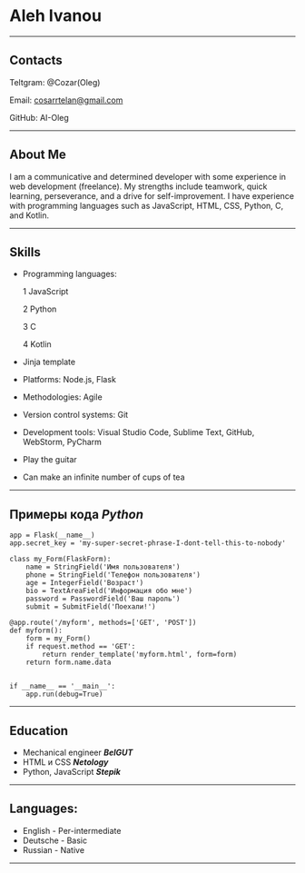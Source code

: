 # Aleh Ivanou
 ***
## Contacts

Teltgram: @Cozar(Oleg)

Email: cosarrtelan@gmail.com

GitHub: AI-Oleg

***
## About Me
I am a communicative and determined developer with some experience in web development (freelance). My strengths include teamwork, quick learning, perseverance, and a drive for self-improvement. I have experience with programming languages such as JavaScript, HTML, CSS, Python, C, and Kotlin.
***
## Skills
- Programming languages: 

   1 JavaScript

   2 Python

   3 C

   4 Kotlin

- Jinja template
- Platforms: Node.js, Flask
- Methodologies: Agile
- Version control systems: Git
- Development tools: Visual Studio Code, Sublime Text, GitHub, WebStorm, PyCharm
- Play the guitar
- Сan make an infinite number of cups of tea
 ***
 ## Примеры кода *Python*
```
app = Flask(__name__)
app.secret_key = 'my-super-secret-phrase-I-dont-tell-this-to-nobody'

class my_Form(FlaskForm):
    name = StringField('Имя пользователя')
    phone = StringField('Телефон пользователя')
    age = IntegerField('Возраст')
    bio = TextAreaField('Информация обо мне')
    password = PasswordField('Ваш пароль')
    submit = SubmitField('Поехали!')

@app.route('/myform', methods=['GET', 'POST'])
def myform():
    form = my_Form()
    if request.method == 'GET':
        return render_template('myform.html', form=form)
    return form.name.data


if __name__ == '__main__':
    app.run(debug=True)
```
***
## Education 
- Мechanical engineer **_BelGUT_**
- HTML и CSS **_Netology_**
- Python, JavaScript **_Stepik_**
***
## Languages:
- English - Per-intermediate
- Deutsche - Basic
- Russian - Native
***